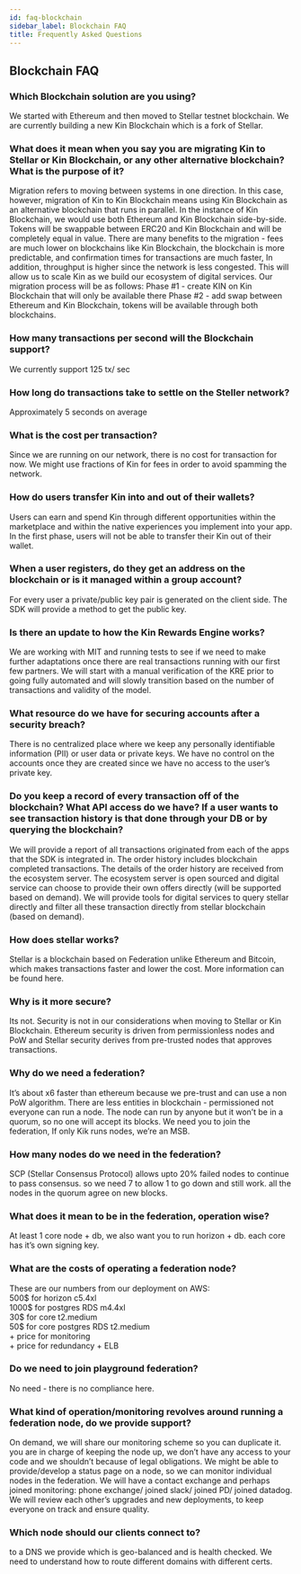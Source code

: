 ```yaml
---
id: faq-blockchain
sidebar_label: Blockchain FAQ
title: Frequently Asked Questions
---
```

## Blockchain FAQ

### Which Blockchain solution are you using?

We started with Ethereum and then moved to Stellar testnet blockchain.
We are currently building a new Kin Blockchain which is a fork of Stellar.
 
### What does it mean when you say you are migrating Kin to Stellar or Kin Blockchain, or any other alternative blockchain? What is the purpose of it?

Migration refers to moving between systems in one direction. In this case, however, migration of Kin to Kin Blockchain means using Kin Blockchain as an alternative blockchain that runs in parallel. In the instance of Kin Blockchain, we would use both Ethereum and Kin Blockchain side-by-side. Tokens will be swappable between ERC20 and Kin Blockchain and will be completely equal in value. There are many benefits to the migration - fees are much lower on blockchains like Kin Blockchain, the blockchain is more predictable, and confirmation times for transactions are much faster, In addition, throughput is higher since the network is less congested. This will allow us to scale Kin as we build our ecosystem of digital services. Our migration process will be as follows:
Phase #1 - create KIN on Kin Blockchain that will only be available there
Phase #2 - add swap between Ethereum and Kin Blockchain, tokens will be available through both blockchains.

### How many transactions per second will the Blockchain support?

We currently support 125 tx/ sec

### How long do transactions take to settle on the Steller network?

Approximately 5 seconds on average

### What is the cost per transaction?

Since we are running on our network, there is no cost for transaction for now. We might use fractions of Kin for fees in order to avoid spamming the network.

### How do users transfer Kin into and out of their wallets?

Users can earn and spend Kin through different opportunities within the marketplace and within the native experiences you implement into your app. In the first phase, users will not be able to transfer their Kin out of their wallet. 

### When a user registers, do they get an address on the blockchain or is it managed within a group account?

For every user a private/public key pair is generated on the client side. The SDK will provide a method to get the public key. 

### Is there an update to how the Kin Rewards Engine works? 

We are working with MIT and running tests to see if we need to make further adaptations once there are real transactions running with our first few partners. We will start with a manual verification of the KRE prior to going fully automated and will slowly transition based on the number of transactions and validity of the model. 

### What resource do we have for securing accounts after a security breach?

There is no centralized place where we keep any personally identifiable information (PII) or user data or private keys. We have no control on the accounts once they are created since we have no access to the user’s private key. 

### Do you keep a record of every transaction off of the blockchain? What API access do we have? If a user wants to see transaction history is that done through your DB or by querying the blockchain?

We will provide a report of all transactions originated from each of the apps that the SDK is integrated in. The order history includes blockchain completed transactions. The details of the order history are received from the ecosystem server. The ecosystem server is open sourced and digital service can choose to provide their own offers directly (will be supported based on demand). We will provide tools for digital services to query stellar directly and filter all these transaction directly from stellar blockchain (based on demand).

### How does stellar works?

Stellar is a blockchain based on Federation unlike Ethereum and Bitcoin, which makes transactions faster and lower the cost. More information can be found here.

### Why is it more secure?

Its not. Security is not in our considerations when moving to Stellar or Kin Blockchain. Ethereum security is driven from permissionless nodes and PoW and Stellar security derives from pre-trusted nodes that approves transactions.

### Why do we need a federation?

It’s about x6 faster than ethereum because we pre-trust and can use a non PoW algorithm.
There are less entities in blockchain - permissioned not everyone can run a node. The node can run by anyone but it won’t be in a quorum, so no one will accept its blocks. We need you to join the federation, If only Kik runs nodes, we’re an MSB.

### How many nodes do we need in the federation?

SCP (Stellar Consensus Protocol) allows upto 20% failed nodes to continue to pass consensus. so we need 7 to allow 1 to go down and still work. all the nodes in the quorum agree on new  blocks.

### What does it mean to be in the federation, operation wise?

At least 1 core node + db, we also want you to run horizon + db. each core has it’s own signing key.

### What are the costs of operating a federation node?

These are our numbers from our deployment on AWS:  
500$ for horizon c5.4xl  
1000$ for postgres RDS m4.4xl  
30$ for core t2.medium  
50$ for core postgres RDS t2.medium  
\+ price for monitoring  
\+ price for redundancy + ELB  

### Do we need to join playground federation?

No need - there is no compliance here.

### What kind of operation/monitoring revolves around running a federation node, do we provide support?

On demand, we will share our monitoring scheme so you can duplicate it.
you are in charge of keeping the node up, we don’t have any access to your code and we shouldn’t because of legal obligations.
We might be able to provide/develop a status page on a node, so we can monitor individual nodes in the federation.
We will have a contact exchange and perhaps joined monitoring: phone exchange/ joined slack/ joined PD/ joined datadog.
We will review each other’s upgrades and new deployments, to keep everyone on track and ensure quality.

### Which node should our clients connect to?
to a DNS we provide which is geo-balanced and is health checked. We need to understand how to route different domains with different certs.